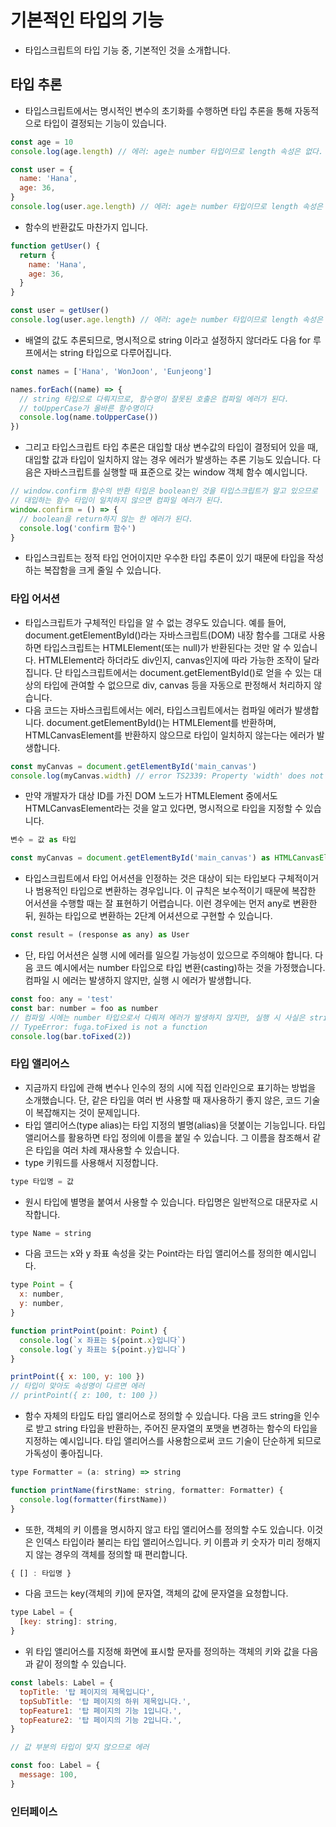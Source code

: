 # 기본적인 타입의 기능

- 타입스크립트의 타입 기능 중, 기본적인 것을 소개합니다.

## 타입 추론

- 타입스크립트에서는 명시적인 변수의 초기화를 수행하면 타입 추론을 통해 자동적으로 타입이 결정되는 기능이 있습니다.

```javascript
const age = 10
console.log(age.length) // 에러: age는 number 타입이므로 length 속성은 없다.

const user = {
  name: 'Hana',
  age: 36,
}
console.log(user.age.length) // 에러: age는 number 타입이므로 length 속성은 없다
```

- 함수의 반환값도 마찬가지 입니다.

```javascript
function getUser() {
  return {
    name: 'Hana',
    age: 36,
  }
}

const user = getUser()
console.log(user.age.length) // 에러: age는 number 타입이므로 length 속성은 없다
```

- 배열의 값도 추론되므로, 명시적으로 string 이라고 설정하지 않더라도 다음 for 루프에서는 string 타입으로 다루어집니다.

```javascript
const names = ['Hana', 'WonJoon', 'Eunjeong']

names.forEach((name) => {
  // string 타입으로 다뤄지므로, 함수명이 잘못된 호출은 컴파일 에러가 된다.
  // toUpperCase가 올바른 함수명이다
  console.log(name.toUpperCase())
})
```

- 그리고 타입스크립트 타입 추론은 대입할 대상 변수값의 타입이 결정되어 있을 때, 대입할 값과 타입이 일치하지 않는 경우 에러가 발생하는 추론 기능도 있습니다. 다음은 자바스크립트를 실행할 때 표준으로 갖는 window 객체 함수 예시입니다.

```javascript
// window.confirm 함수의 반환 타입은 boolean인 것을 타입스크립트가 알고 있으므로
// 대입하는 함수 타입이 일치하지 않으면 컴파일 에러가 된다.
window.confirm = () => {
  // boolean을 return하지 않는 한 에러가 된다.
  console.log('confirm 함수')
}
```

- 타입스크립트는 정적 타입 언어이지만 우수한 타입 추론이 있기 때문에 타입을 작성하는 복잡함을 크게 줄일 수 있습니다.

### 타입 어서션

- 타입스크립트가 구체적인 타입을 알 수 없는 경우도 있습니다. 예를 들어, document.getElementById()라는 자바스크립트(DOM) 내장 함수를 그대로 사용하면 타입스크립트는 HTMLElement(또는 null)가 반환된다는 것만 알 수 있습니다. HTMLElement라 하더라도 div인지, canvas인지에 따라 가능한 조작이 달라집니다. 단 타입스크립트에서는 document.getElementById()로 얻을 수 있는 대상의 타입에 관여할 수 없으므로 div, canvas 등을 자동으로 판정해서 처리하지 않습니다.
- 다음 코드는 자바스크립트에서는 에러, 타입스크립트에서는 컴파일 에러가 발생합니다. document.getElementById()는 HTMLElement를 반환하며, HTMLCanvasElement를 반환하지 않으므로 타입이 일치하지 않는다는 에러가 발생합니다.

```javascript
const myCanvas = document.getElementById('main_canvas')
console.log(myCanvas.width) // error TS2339: Property 'width' does not exist on type 'HTMLElement'
```

- 만약 개발자가 대상 ID를 가진 DOM 노드가 HTMLElement 중에서도 HTMLCanvasElement라는 것을 알고 있다면, 명시적으로 타입을 지정할 수 있습니다.

```javascript
변수 = 값 as 타입

const myCanvas = document.getElementById('main_canvas') as HTMLCanvasElement
```

- 타입스크립트에서 타입 어서션을 인정하는 것은 대상이 되는 타입보다 구체적이거나 범용적인 타입으로 변환하는 경우입니다. 이 규칙은 보수적이기 때문에 복잡한 어서션을 수행할 때는 잘 표현하기 어렵습니다. 이런 경우에는 먼저 any로 변환한 뒤, 원하는 타입으로 변환하는 2단계 어셔션으로 구현할 수 있습니다.

```javascript
const result = (response as any) as User
```

- 단, 타입 어서션은 실행 시에 에러를 일으킬 가능성이 있으므로 주의해야 합니다. 다음 코드 예시에서는 number 타입으로 타입 변환(casting)하는 것을 가정했습니다. 컴파일 시 에러는 발생하지 않지만, 실행 시 에러가 발생합니다.

```javascript
const foo: any = 'test'
const bar: number = foo as number
// 컴파일 시에는 number 타입으로서 다뤄져 에러가 발생하지 않지만, 실행 시 사실은 string 타입이 전달되므로 다음 에러가 발생한다
// TypeError: fuga.toFixed is not a function
console.log(bar.toFixed(2))
```

### 타입 앨리어스

- 지금까지 타입에 관해 변수나 인수의 정의 시에 직접 인라인으로 표기하는 방법을 소개했습니다. 단, 같은 타입을 여러 번 사용할 때 재사용하기 좋지 않은, 코드 기술이 복잡해지는 것이 문제입니다.
- 타입 앨리어스(type alias)는 타입 지정의 별명(alias)을 덧붙이는 기능입니다. 타입 앨리어스를 활용하면 타입 정의에 이름을 붙일 수 있습니다. 그 이름을 참조해서 같은 타입을 여러 차례 재사용할 수 있습니다.
- type 키워드를 사용해서 지정합니다.

```javascript
type 타입명 = 값
```

- 원시 타입에 별명을 붙여서 사용할 수 있습니다. 타입명은 일반적으로 대문자로 시작합니다.

```javascript
type Name = string
```

- 다음 코드는 x와 y 좌표 속성을 갖는 Point라는 타입 앨리어스를 정의한 예시입니다.

```javascript
type Point = {
  x: number,
  y: number,
}

function printPoint(point: Point) {
  console.log(`x 좌표는 ${point.x}입니다`)
  console.log(`y 좌표는 ${point.y}입니다`)
}

printPoint({ x: 100, y: 100 })
// 타입이 맞아도 속성명이 다르면 에러
// printPoint({ z: 100, t: 100 })
```

- 함수 자체의 타입도 타입 앨리어스로 정의할 수 있습니다. 다음 코드 string을 인수로 받고 string 타입을 반환하는, 주어진 문자열의 포맷을 변경하는 함수의 타입을 지정하는 예시입니다. 타입 앨리어스를 사용함으로써 코드 기술이 단순하게 되므로 가독성이 좋아집니다.

```javascript
type Formatter = (a: string) => string

function printName(firstName: string, formatter: Formatter) {
  console.log(formatter(firstName))
}
```

- 또한, 객체의 키 이름을 명시하지 않고 타입 앨리어스를 정의할 수도 있습니다. 이것은 인덱스 타입이라 불리는 타입 앨리어스입니다. 키 이름과 키 숫자가 미리 정해지지 않는 경우의 객체를 정의할 때 편리합니다.

```javascript
{ [] : 타입명 }
```

- 다음 코드는 key(객체의 키)에 문자열, 객체의 값에 문자열을 요청합니다.

```javascript
type Label = {
  [key: string]: string,
}
```

- 위 타입 앨리어스를 지정해 화면에 표시할 문자를 정의하는 객체의 키와 값을 다음과 같이 정의할 수 있습니다.

```javascript
const labels: Label = {
  topTitle: '탑 페이지의 제목입니다',
  topSubTitle: '탑 페이지의 하위 제목입니다.',
  topFeature1: '탑 페이지의 기능 1입니다.',
  topFeature2: '탑 페이지의 기능 2입니다.',
}

// 값 부분의 타입이 맞지 않으므로 에러

const foo: Label = {
  message: 100,
}
```

### 인터페이스
